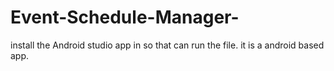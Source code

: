 # Event-Schedule-Manager-

install the Android studio app in so that can run the file. it is a android based app.
